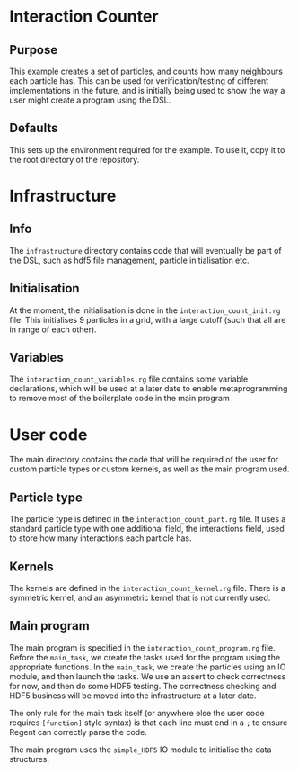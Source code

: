 # Interaction Counter

## Purpose ##
This example creates a set of particles, and counts how many neighbours each particle has.
This can be used for verification/testing of different implementations in the future, 
and is initially being used to show the way a user might create a program using the DSL.

## Defaults ##
This sets up the environment required for the example. To use it, copy it to the root
directory of the repository.

# Infrastructure

## Info ##
The `infrastructure` directory contains code that will eventually be part of the DSL, such as 
hdf5 file management, particle initialisation etc.

## Initialisation ##
At the moment, the initialisation is done in the `interaction_count_init.rg` file. 
This initialises 9 particles in a grid, with a large cutoff (such that all are 
in range of each other).

## Variables ##
The `interaction_count_variables.rg` file contains some variable declarations, which will be used at a later
date to enable metaprogramming to remove most of the boilerplate code in the main program

# User code
The main directory contains the code that will be required of the user for custom particle types or custom
kernels, as well as the main program used.

## Particle type ##
The particle type is defined in the `interaction_count_part.rg` file. It uses a
standard particle type with one additional field, the interactions field, used to 
store how many interactions each particle has.

## Kernels ##
The kernels are defined in the `interaction_count_kernel.rg` file. There is a 
symmetric kernel, and an asymmetric kernel that is not currently used.

## Main program ##
The main program is specified in the `interaction_count_program.rg` file.
Before the `main_task`, we create the tasks used for the program using the appropriate
functions. In the `main_task`, we create the particles using an IO module, and
then launch the tasks. We use an assert to check correctness for now, and then do some HDF5 testing. The correctness checking and HDF5 business
will be moved into the infrastructure at a later date.

The only rule for the main task itself (or anywhere else the user code requires `[function]` style syntax) is that each line must end in a `;` 
to ensure Regent can correctly parse the code.

The main program uses the `simple_HDF5` IO module to initialise the data structures.
